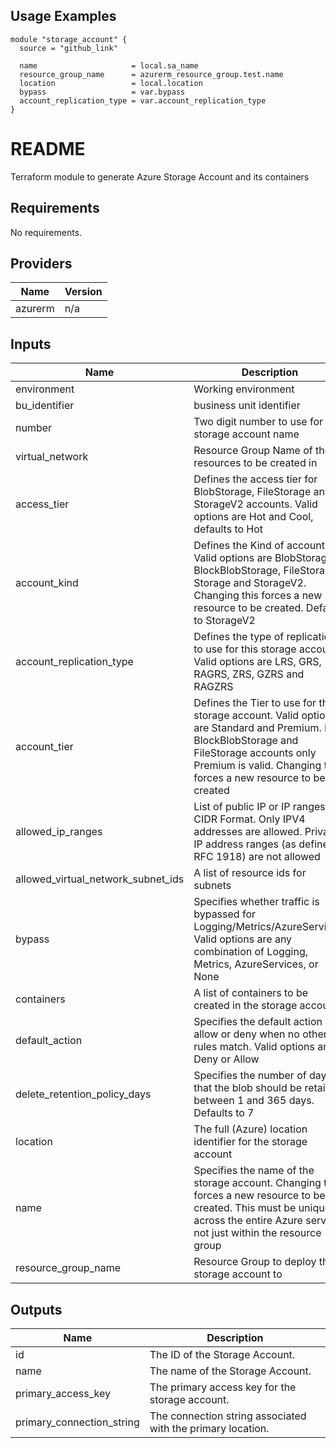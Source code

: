 ## Usage Examples

```
module "storage_account" {
  source = "github_link"

  name                     = local.sa_name
  resource_group_name      = azurerm_resource_group.test.name
  location                 = local.location
  bypass                   = var.bypass
  account_replication_type = var.account_replication_type
}

```
# README

Terraform module to generate Azure Storage Account and its containers

<!-- BEGINNING OF PRE-COMMIT-TERRAFORM DOCS HOOK -->
## Requirements

No requirements.

## Providers

| Name | Version |
|------|---------|
| azurerm | n/a |

## Inputs

| Name | Description | Type | Default | Required |
|------|-------------|------|---------|:--------:|
| environment| Working environment | `string` | `"dev"` | yes |
| bu_identifier | business unit identifier | `string` | `"buident"` | yes |
| number | Two digit number to use for this storage account name | `number` | `n/a` | yes |
| virtual_network| Resource Group Name of the resources to be created in | `string` | `"int"` | yes |
| access\_tier | Defines the access tier for BlobStorage, FileStorage and StorageV2 accounts. Valid options are Hot and Cool, defaults to Hot | `string` | `"Hot"` | no |
| account\_kind | Defines the Kind of account. Valid options are BlobStorage, BlockBlobStorage, FileStorage, Storage and StorageV2. Changing this forces a new resource to be created. Defaults to StorageV2 | `string` | `"StorageV2"` | no |
| account\_replication\_type | Defines the type of replication to use for this storage account. Valid options are LRS, GRS, RAGRS, ZRS, GZRS and RAGZRS | `string` | n/a | yes |
| account\_tier | Defines the Tier to use for this storage account. Valid options are Standard and Premium. For BlockBlobStorage and FileStorage accounts only Premium is valid. Changing this forces a new resource to be created | `string` | `"Standard"` | no |
| allowed\_ip\_ranges | List of public IP or IP ranges in CIDR Format. Only IPV4 addresses are allowed. Private IP address ranges (as defined in RFC 1918) are not allowed | `list(string)` | `[]` | no |
| allowed\_virtual\_network\_subnet\_ids | A list of resource ids for subnets | `list(string)` | `[]` | no |
| bypass | Specifies whether traffic is bypassed for Logging/Metrics/AzureServices. Valid options are any combination of Logging, Metrics, AzureServices, or None | `list(string)` | n/a | yes |
| containers | A list of containers to be created in the storage account | `list(string)` | `[]` | no |
| default\_action | Specifies the default action of allow or deny when no other rules match. Valid options are Deny or Allow | `string` | `"Deny"` | no |
| delete\_retention\_policy\_days | Specifies the number of days that the blob should be retained, between 1 and 365 days. Defaults to 7 | `number` | `7` | no |
| location | The full (Azure) location identifier for the storage account | `string` | n/a | yes |
| name | Specifies the name of the storage account. Changing this forces a new resource to be created. This must be unique across the entire Azure service, not just within the resource group | `string` | n/a | yes |
| resource\_group\_name | Resource Group to deploy the storage account to | `string` | n/a | yes |

## Outputs

| Name | Description |
|------|-------------|
| id | The ID of the Storage Account. |
| name | The name of the Storage Account. |
| primary\_access\_key | The primary access key for the storage account. |
| primary\_connection\_string | The connection string associated with the primary location. |

<!-- END OF PRE-COMMIT-TERRAFORM DOCS HOOK -->
